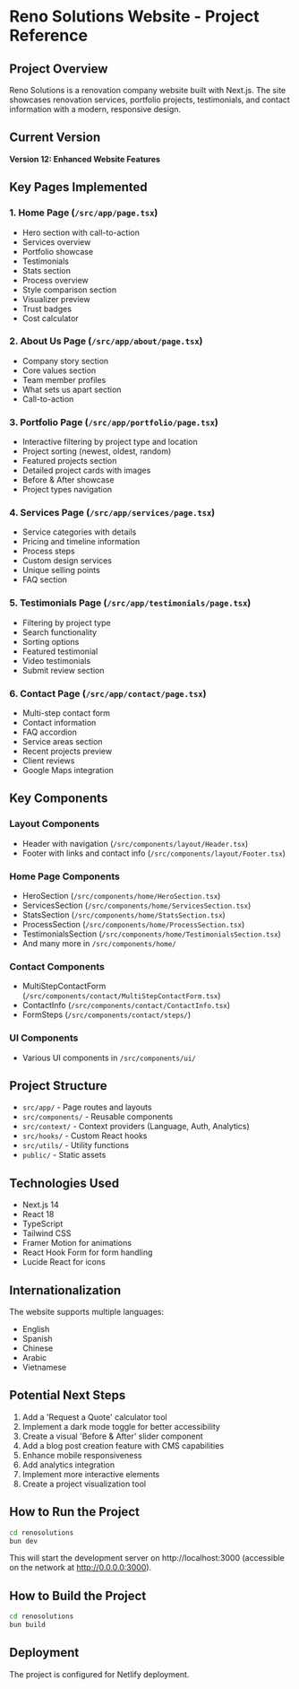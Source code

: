 # Reno Solutions Website - Project Reference

## Project Overview
Reno Solutions is a renovation company website built with Next.js. The site showcases renovation services, portfolio projects, testimonials, and contact information with a modern, responsive design.

## Current Version
**Version 12: Enhanced Website Features**

## Key Pages Implemented

### 1. Home Page (`/src/app/page.tsx`)
- Hero section with call-to-action
- Services overview
- Portfolio showcase
- Testimonials
- Stats section
- Process overview
- Style comparison section
- Visualizer preview
- Trust badges
- Cost calculator

### 2. About Us Page (`/src/app/about/page.tsx`)
- Company story section
- Core values section
- Team member profiles
- What sets us apart section
- Call-to-action

### 3. Portfolio Page (`/src/app/portfolio/page.tsx`)
- Interactive filtering by project type and location
- Project sorting (newest, oldest, random)
- Featured projects section
- Detailed project cards with images
- Before & After showcase
- Project types navigation

### 4. Services Page (`/src/app/services/page.tsx`)
- Service categories with details
- Pricing and timeline information
- Process steps
- Custom design services
- Unique selling points
- FAQ section

### 5. Testimonials Page (`/src/app/testimonials/page.tsx`)
- Filtering by project type
- Search functionality
- Sorting options
- Featured testimonial
- Video testimonials
- Submit review section

### 6. Contact Page (`/src/app/contact/page.tsx`)
- Multi-step contact form
- Contact information
- FAQ accordion
- Service areas section
- Recent projects preview
- Client reviews
- Google Maps integration

## Key Components

### Layout Components
- Header with navigation (`/src/components/layout/Header.tsx`)
- Footer with links and contact info (`/src/components/layout/Footer.tsx`)

### Home Page Components
- HeroSection (`/src/components/home/HeroSection.tsx`)
- ServicesSection (`/src/components/home/ServicesSection.tsx`)
- StatsSection (`/src/components/home/StatsSection.tsx`)
- ProcessSection (`/src/components/home/ProcessSection.tsx`)
- TestimonialsSection (`/src/components/home/TestimonialsSection.tsx`)
- And many more in `/src/components/home/`

### Contact Components
- MultiStepContactForm (`/src/components/contact/MultiStepContactForm.tsx`)
- ContactInfo (`/src/components/contact/ContactInfo.tsx`)
- FormSteps (`/src/components/contact/steps/`)

### UI Components
- Various UI components in `/src/components/ui/`

## Project Structure
- `src/app/` - Page routes and layouts
- `src/components/` - Reusable components
- `src/context/` - Context providers (Language, Auth, Analytics)
- `src/hooks/` - Custom React hooks
- `src/utils/` - Utility functions
- `public/` - Static assets

## Technologies Used
- Next.js 14
- React 18
- TypeScript
- Tailwind CSS
- Framer Motion for animations
- React Hook Form for form handling
- Lucide React for icons

## Internationalization
The website supports multiple languages:
- English
- Spanish
- Chinese
- Arabic
- Vietnamese

## Potential Next Steps
1. Add a 'Request a Quote' calculator tool
2. Implement a dark mode toggle for better accessibility
3. Create a visual 'Before & After' slider component
4. Add a blog post creation feature with CMS capabilities
5. Enhance mobile responsiveness
6. Add analytics integration
7. Implement more interactive elements
8. Create a project visualization tool

## How to Run the Project
```bash
cd renosolutions
bun dev
```

This will start the development server on http://localhost:3000 (accessible on the network at http://0.0.0.0:3000).

## How to Build the Project
```bash
cd renosolutions
bun build
```

## Deployment
The project is configured for Netlify deployment.
